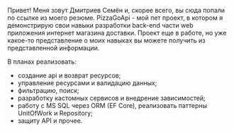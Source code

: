 Привет! Меня зовут Дмитриев Семён и, скорее всего, вы сюда попали по ссылке из моего резюме.
PizzaGoApi - мой пет проект, в котором я демонстрирую свои навыки разработки back-end части web приложения интернет магазина доставки.
Проект еще в работе, но уже какое-то представление о моих навыках вы можете получить из представленной информации.

В планах реализовать:
- создание api и возврат ресурсов;
- управление ресурсами и валидацию данных;
- фильтрацию, поиск;
- разработку кастомных сервисов и внедрение зависимостей;
- работу с MS SQL через ORM (EF Core), реализовать паттерны UnitOfWork и Repository;
- защиту API и прочее.
